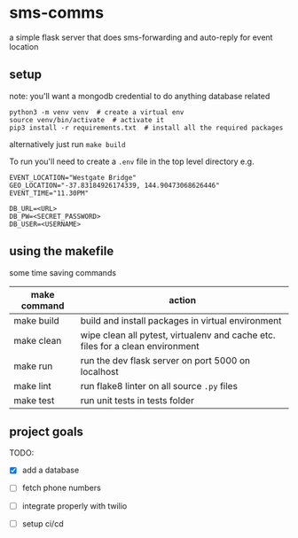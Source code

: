 # sms-comms
a simple flask server that does sms-forwarding and auto-reply for event location

## setup
note: you'll want a mongodb credential to do anything database related

```
python3 -m venv venv  # create a virtual env
source venv/bin/activate  # activate it
pip3 install -r requirements.txt  # install all the required packages
```

alternatively just run ```make build```

To run you'll need to create a ```.env``` file in the top level directory
e.g.
```
EVENT_LOCATION="Westgate Bridge"
GEO_LOCATION="-37.83184926174339, 144.90473068626446"
EVENT_TIME="11.30PM"

DB_URL=<URL>
DB_PW=<SECRET_PASSWORD>
DB_USER=<USERNAME>
```

## using the makefile

some time saving commands

| make command  | action |
|---|---|
|  make build | build and install packages in virtual environment
|  make clean | wipe clean all pytest, virtualenv and cache etc. files for a clean environment| 
|  make run | run the dev flask server on port 5000 on localhost |
|  make lint | run flake8 linter on all source ```.py``` files |
|  make test | run unit tests in tests folder | 


## project goals

TODO:

- [x] add a database
- [ ] fetch phone numbers
- [ ] integrate properly with twilio
- [ ] setup ci/cd



